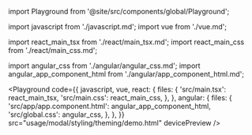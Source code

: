 import Playground from '@site/src/components/global/Playground';

import javascript from './javascript.md';
import vue from './vue.md';

import react_main_tsx from './react/main_tsx.md';
import react_main_css from './react/main_css.md';

import angular_css from './angular/angular_css.md';
import angular_app_component_html from './angular/app_component_html.md';

<Playground
  code={{
    javascript,
    vue,
    react: {
      files: {
        'src/main.tsx': react_main_tsx,
        'src/main.css': react_main_css,
      },
    },
    angular: {
      files: {
        'src/app/app.component.html': angular_app_component_html,
        'src/global.css': angular_css,
      },
    },
  }}
  src="usage/modal/styling/theming/demo.html"
  devicePreview
/>
